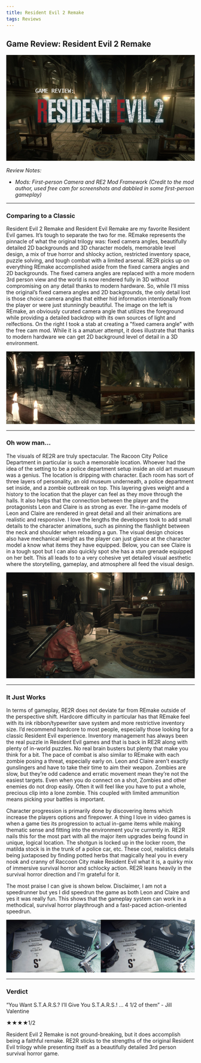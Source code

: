 ```yaml
---
title: Resident Evil 2 Remake
tags: Reviews
---
```


## Game Review: Resident Evil 2 Remake

![alt text](/images/titlecardRE.jpg)

_Review Notes:_
* _Mods: First-person Camera and RE2 Mod Framework (Credit to the mod author, used free cam for screenshots and dabbled in some first-person gameplay)_

---
### Comparing to a Classic

Resident Evil 2 Remake and Resident Evil Remake are my favorite Resident Evil games. It’s tough to separate the two for me. REmake represents the pinnacle of what the original trilogy was: fixed camera angles, beautifully detailed 2D backgrounds and 3D character models, memorable level design, a mix of true horror and shlocky action, restricted inventory space, puzzle solving, and tough combat with a limited arsenal. RE2R picks up on everything REmake accomplished aside from the fixed camera angles and 2D backgrounds. The fixed camera angles are replaced with a more modern 3rd person view and the world is now rendered fully in 3D without compromising on any detail thanks to modern hardware. So, while I’ll miss the original’s fixed camera angles and 2D backgrounds, the only detail lost is those choice camera angles that either hid information intentionally from the player or were just stunningly beautiful. The image on the left is REmake, an obviously curated camera angle that utilizes the foreground while providing a detailed backdrop with its own sources of light and relfections. On the right I took a stab at creating a "fixed camera angle" with the free cam mod. While it is a amatuer attempt, it does illustrate that thanks to modern hardware we can get 2D background level of detail in a 3D environment.

![alt text](/images/RE-comp2.jpg)

---
### Oh wow man...

The visuals of RE2R are truly spectacular. The Racoon City Police Department in particular is such a memorable location. Whoever had the idea of the setting to be a police department setup inside an old art museum was a genius. The location is dripping with character. Each room has sort of three layers of personality, an old museum underneath, a police department set inside, and a zombie outbreak on top. This layering gives weight and a history to the location that the player can feel as they move through the halls. It also helps that the connection between the player and the protagonists Leon and Claire is as strong as ever. The in-game models of Leon and Claire are rendered in great detail and all their animations are realistic and responsive. I love the lengths the developers took to add small details to the character animations, such as pinning the flashlight between the neck and shoulder when reloading a gun. The visual design choices also have mechanical weight as the player can just glance at the character model a know what items they have equipped. Below, you can see Claire is in a tough spot but I can also quickly spot she has a stun grenade equipped on her belt. This all leads to to a very cohesive yet detailed visual aesthetic where the storytelling, gameplay, and atmosphere all feed the visual design.

![alt text](/images/RE2jill.jpg)

---
### It Just Works

In terms of gameplay, RE2R does not deviate far from REmake outside of the perspective shift. Hardcore difficulty in particular has that REmake feel with its ink ribbon/typewriter save system and more restrictive inventory size. I’d recommend hardcore to most people, especially those looking for a classic Resident Evil experience. Inventory management has always been the real puzzle in Resident Evil games and that is back in RE2R along with plenty of in-world puzzles. No real brain busters but plenty that make you think for a bit. The pace of combat is also similar to REmake with each zombie posing a threat, especially early on. Leon and Claire aren’t exactly gunslingers and have to take their time to aim their weapon. Zombies are slow, but they’re odd cadence and erratic movement mean they’re not the easiest targets. Even when you do connect on a shot, Zombies and other enemies do not drop easily. Often it will feel like you have to put a whole, precious clip into a lone zombie. This coupled with limited ammunition means picking your battles is important. 

Character progression is primarily done by discovering items which increase the players options and firepower. A thing I love in video games is when a game ties its progression to actual in-game items while making thematic sense and fitting into the environment you're currently in. RE2R nails this for the most part with all the major item upgrades being found in unique, logical location. The shotgun is locked up in the locker room, the matilda stock is in the trunk of a police car, etc. These cool, realistics details being juxtaposed by finding potted herbs that magically heal you in every nook and cranny of Raccoon City make Resident Evil what it is, a quirky mix of immersive survival horror and schlocky action. RE2R leans heavily in the survival horror direction and I'm grateful for it.

The most praise I can give is shown below. Disclaimer, I am not a speedrunner but yes I did speedrun the game as both Leon and Claire and yes it was really fun. This shows that the gameplay system can work in a methodical, survival horror playthrough and a fast-paced action-oriented speedrun.

![alt text](/images/REspeed.jpg)

---
### Verdict

“You Want S.T.A.R.S.? I’ll Give You S.T.A.R.S.! ... 4 1/2 of them” - Jill Valentine

★★★★1/2

Resident Evil 2 Remake is not ground-breaking, but it does accomplish being a faithful remake. RE2R sticks to the strengths of the original Resident Evil trilogy while presenting itself as a beautifully detailed 3rd person survival horror game.
